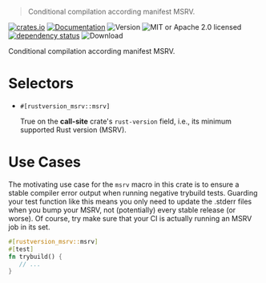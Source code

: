 > Conditional compilation according manifest MSRV.

<!-- prettier-ignore-start -->

[![crates.io](https://img.shields.io/crates/v/rustversion-msrv?label=latest)](https://crates.io/crates/rustversion-msrv)
[![Documentation](https://docs.rs/rustversion-msrv/badge.svg?version=0.99.16)](https://docs.rs/rustversion-msrv/0.99.16)
![Version](https://img.shields.io/badge/rustc-1.56+-ab6000.svg)
![MIT or Apache 2.0 licensed](https://img.shields.io/crates/l/rustversion-msrv.svg)
<br />
[![dependency status](https://deps.rs/crate/rustversion-msrv/0.99.16/status.svg)](https://deps.rs/crate/rustversion-msrv/0.99.16)
![Download](https://img.shields.io/crates/d/rustversion-msrv.svg)

<!-- prettier-ignore-end -->

<!-- cargo-rdme start -->

Conditional compilation according manifest MSRV.

# Selectors

- `#[rustversion_msrv::msrv]`

  True on the **call-site** crate's `rust-version` field, i.e., its minimum supported Rust
  version (MSRV).

# Use Cases

The motivating use case for the `msrv` macro in this crate is to ensure a stable compiler error
output when running negative trybuild tests. Guarding your test function like this means you
only need to update the .stderr files when you bump your MSRV, not (potentially) every stable
release (or worse). Of course, try make sure that your CI is actually running an MSRV job in its
set.

```rust
#[rustversion_msrv::msrv]
#[test]
fn trybuild() {
   // ...
}
```

<!-- cargo-rdme end -->
